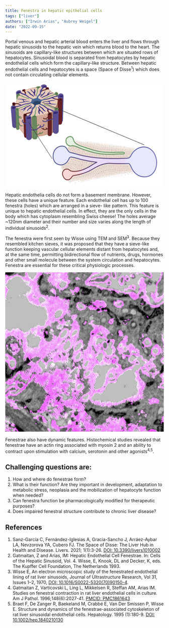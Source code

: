 ```yaml
---
title: Fenestra in hepatic epithelial cells
tags: ["liver"]
authors: ["Irwin Arias", "Aubrey Weigel"]
date: "2022-09-15"
---
```


Portal venous and hepatic arterial blood enters the liver and flows through hepatic sinusoids to the hepatic vein which returns blood to the heart. The sinusoids are capillary-like structures between which are situated rows of hepatocytes. Sinusoidal blood is separated from hepatocytes by hepatic endothelial cells which form the capillary-like structure. Between hepatic endothelial cells and hepatocytes is a space (Space of Disse<sup>1</sup>) which does not contain circulating cellular elements.

![Liver Acinus](../assets/liver-acinus.png)

Hepatic endothelia cells do not form a basement membrane. However, these cells have a unique feature. Each endothelial cell has up to 100 fenestra (holes) which are arranged in a sieve- like pattern. This feature is unique to hepatic endothelial cells. In effect, they are the only cells in the body which has  cytoplasm resembling Swiss cheese! The holes average ~120nm diameter and their number and size varies along the length of individual sinusoids<sup>2</sup>.

The fenestra were first seen by Wisse using TEM and SEM<sup>3</sup>. Because they resembled kitchen sieves, it was proposed that they have a sieve-like function keeping vascular cellular elements distant from hepatocytes and, at the same time, permitting bidirectional flow of nutrients, drugs, hormones and other small molecule between the system circulation and hepatocytes. Fenestra are essential for these critical physiologic processes.

![Liver Fenestra](../assets/liver-fenestra.png)

Fenestrae also have dynamic features. Histochemical studies revealed that fenestrae have an actin ring associated with myosin 2 and an ability to contract upon stimulation with calcium, serotonin and other agonists<sup>4,5</sup>.

## Challenging questions are:
1.	How and where do fenestrae form?
2.	What is their function? Are they important in development, adaptation to metabolic stress, neoplasia and the mobilization of hepatocyte function when needed?
3.	Can fenestra function be pharmacologically modified for therapeutic purposes?
4.	Does impaired fenestral structure contribute to chronic liver disease?

## References
1. Sanz-García C, Fernández-Iglesias A, Gracia-Sancho J, Arráez-Aybar LA, Nevzorova YA, Cubero FJ. The Space of Disse: The Liver Hub in Health and Disease. Livers. 2021; 1(1):3-26. [DOI: 10.3390/livers1010002](https://doi.org/10.3390/livers1010002)
2. Gatmaitan, Z and Arias, IM: Hepatic Endothelial Cell Fenestrae.  In: Cells of the Hepatic Sinusoid, Vol. 4.  Wisse, E, Knook, DL and Decker, K, eds.  The Kupffer Cell Foundation, The Netherlands  1993.
3. Wisse E, An electron microscopic study of the fenestrated endothelial lining of rat liver sinusoids, Journal of Ultrastructure Research, Vol 31, Issues 1–2, 1970, [DOI: 10.1016/S0022-5320(70)90150-4](/https://doi.org/10.1016/S0022-5320(70)90150-4).
4. Gatmaitan Z, Varticovski L, Ling L, Mikkelsen R, Steffan AM, Arias IM. Studies on fenestral contraction in rat liver endothelial cells in culture. Am J Pathol. 1996;148(6):2027-41. [PMCID: PMC1861643](https://www.ncbi.nlm.nih.gov/pmc/articles/PMC1861643/pdf/amjpathol00042-0301.pdf)
5. Braet F, De Zanger R, Baekeland M, Crabbé E, Van Der Smissen P, Wisse E. Structure and dynamics of the fenestrae-associated cytoskeleton of rat liver sinusoidal endothelial cells. Hepatology. 1995 (1):180-9.
[DOI: 10.1002/hep.1840210130](https://doi.org/10.1002/hep.1840210130)
